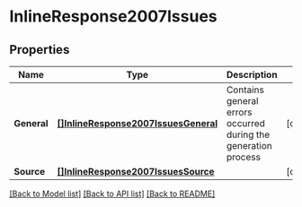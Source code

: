# InlineResponse2007Issues

## Properties

Name | Type | Description | Notes
------------ | ------------- | ------------- | -------------
**General** | [**[]InlineResponse2007IssuesGeneral**](inline_response_200_7_issues_general.md) | Contains general errors occurred during the generation process | [optional] 
**Source** | [**[]InlineResponse2007IssuesSource**](inline_response_200_7_issues_source.md) |  | [optional] 

[[Back to Model list]](../README.md#documentation-for-models) [[Back to API list]](../README.md#documentation-for-api-endpoints) [[Back to README]](../README.md)



